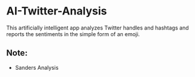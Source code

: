 # AI-Twitter-Analysis
This artificially intelligent app analyzes Twitter handles and hashtags and reports the sentiments in the simple form of an emoji.


## Note:
- Sanders Analysis
